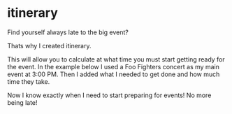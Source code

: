 itinerary
===========

Find yourself always late to the big event?

Thats why I created itinerary.

This will allow you to calculate at what time you must start getting ready for the event.
In the example below I used a Foo Fighters concert as my main event at 3:00 PM.
Then I added what I needed to get done and how much time they take.

Now I know exactly when I need to start preparing for events! No more being late!

